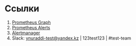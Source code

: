 # Ссылки

1. [Prometheus Graph](http://localhost:9090/graph?g0.expr=cpu_temperature_celsius&g0.tab=0&g0.stacked=0&g0.show_exemplars=0&g0.range_input=1h&g1.expr=mem_usage_percentage&g1.tab=0&g1.stacked=0&g1.show_exemplars=0&g1.range_input=1h)
2. [Prometheus Alerts](http://localhost:9090/alerts)
3. [Alertmanager](http://localhost:9091/#/alerts)
4. Slack: ynuraddi-test@yandex.kz | 123test123 | #test-team